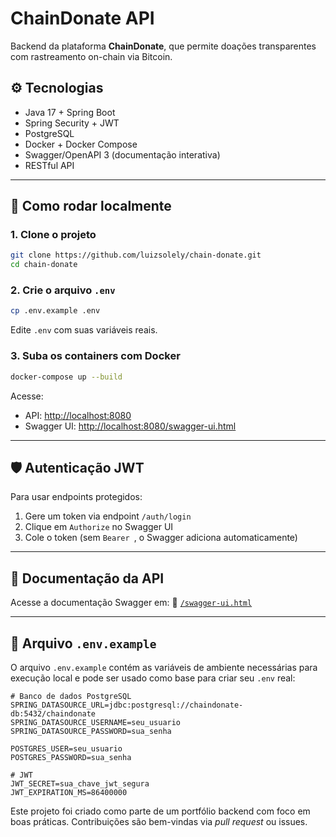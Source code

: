# ChainDonate API

Backend da plataforma **ChainDonate**, que permite doações transparentes com rastreamento on-chain via Bitcoin.

## ⚙️ Tecnologias

* Java 17 + Spring Boot
* Spring Security + JWT
* PostgreSQL
* Docker + Docker Compose
* Swagger/OpenAPI 3 (documentação interativa)
* RESTful API

---

## 🚀 Como rodar localmente

### 1. Clone o projeto

```bash
git clone https://github.com/luizsolely/chain-donate.git
cd chain-donate
```

### 2. Crie o arquivo `.env`

```bash
cp .env.example .env
```

Edite `.env` com suas variáveis reais.

### 3. Suba os containers com Docker

```bash
docker-compose up --build
```

Acesse:

* API: [http://localhost:8080](http://localhost:8080)
* Swagger UI: [http://localhost:8080/swagger-ui.html](http://localhost:8080/swagger-ui.html)

---

## 🛡️ Autenticação JWT

Para usar endpoints protegidos:

1. Gere um token via endpoint `/auth/login`
2. Clique em `Authorize` no Swagger UI
3. Cole o token (sem `Bearer `, o Swagger adiciona automaticamente)

---

## 📄 Documentação da API

Acesse a documentação Swagger em:
📍 [`/swagger-ui.html`](http://localhost:8080/swagger-ui.html)

---

## 📂 Arquivo `.env.example`

O arquivo `.env.example` contém as variáveis de ambiente necessárias para execução local e pode ser usado como base para criar seu `.env` real:

```env
# Banco de dados PostgreSQL
SPRING_DATASOURCE_URL=jdbc:postgresql://chaindonate-db:5432/chaindonate
SPRING_DATASOURCE_USERNAME=seu_usuario
SPRING_DATASOURCE_PASSWORD=sua_senha

POSTGRES_USER=seu_usuario
POSTGRES_PASSWORD=sua_senha

# JWT
JWT_SECRET=sua_chave_jwt_segura
JWT_EXPIRATION_MS=86400000
```


Este projeto foi criado como parte de um portfólio backend com foco em boas práticas. Contribuições são bem-vindas via *pull request* ou issues.
